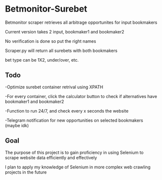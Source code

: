 # Betmonitor-Surebet
Betmonitor scraper retrieves all arbitrage opportunites for input bookmakers

Current version takes 2 input, bookmaker1 and bookmaker2

No verification is done so put the right names

Scraper.py will return all surebets with both bookmakers

bet type can be 1X2, under/over, etc.

## Todo
  -Optimize surebet container retrival using XPATH
  
  -For every container, click the calculator button to check if alternatives have bookmaker1 and bookmaker2
  
  -Function to run 24/7, and check every x seconds the website
  
  -Telegram notification for new opportunities on selected bookmakers (maybe idk)

## Goal
The purpose of this project is to gain proficiency in using Selenium to scrape website data efficiently and effectively

I plan to apply my knowledge of Selenium in more complex web crawling projects in the future
